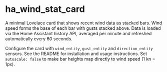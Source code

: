 # ha_wind_stat_card

A minimal Lovelace card that shows recent wind data as stacked bars. Wind speed forms the base of each bar with gusts stacked above. Data is loaded via the Home Assistant history API, averaged per minute and refreshed automatically every 60 seconds.

Configure the card with `wind_entity`, `gust_entity` and `direction_entity` sensors. See the README for installation and usage instructions.
Set `autoscale: false` to make bar heights map directly to wind speed (1 kn = 1px).
